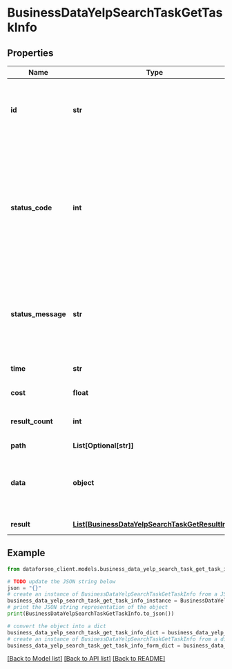 # BusinessDataYelpSearchTaskGetTaskInfo


## Properties

Name | Type | Description | Notes
------------ | ------------- | ------------- | -------------
**id** | **str** | task identifier unique task identifier in our system in the UUID format | [optional] 
**status_code** | **int** | status code of the task generated by DataForSEO, can be within the following range: 10000-60000 you can find the full list of the response codes here | [optional] 
**status_message** | **str** | informational message of the task you can find the full list of general informational messages here | [optional] 
**time** | **str** | execution time, seconds | [optional] 
**cost** | **float** | total tasks cost, USD | [optional] 
**result_count** | **int** | number of elements in the result array | [optional] 
**path** | **List[Optional[str]]** | URL path | [optional] 
**data** | **object** | contains the same parameters that you specified in the POST request | [optional] 
**result** | [**List[BusinessDataYelpSearchTaskGetResultInfo]**](BusinessDataYelpSearchTaskGetResultInfo.md) | array of results | [optional] 

## Example

```python
from dataforseo_client.models.business_data_yelp_search_task_get_task_info import BusinessDataYelpSearchTaskGetTaskInfo

# TODO update the JSON string below
json = "{}"
# create an instance of BusinessDataYelpSearchTaskGetTaskInfo from a JSON string
business_data_yelp_search_task_get_task_info_instance = BusinessDataYelpSearchTaskGetTaskInfo.from_json(json)
# print the JSON string representation of the object
print(BusinessDataYelpSearchTaskGetTaskInfo.to_json())

# convert the object into a dict
business_data_yelp_search_task_get_task_info_dict = business_data_yelp_search_task_get_task_info_instance.to_dict()
# create an instance of BusinessDataYelpSearchTaskGetTaskInfo from a dict
business_data_yelp_search_task_get_task_info_form_dict = business_data_yelp_search_task_get_task_info.from_dict(business_data_yelp_search_task_get_task_info_dict)
```
[[Back to Model list]](../README.md#documentation-for-models) [[Back to API list]](../README.md#documentation-for-api-endpoints) [[Back to README]](../README.md)


